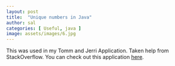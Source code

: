 ```yaml
---
layout: post
title:  "Unique numbers in Java"
author: sal
categories: [ Useful, java ]
image: assets/images/6.jpg
---
```

<script src="https://gist.github.com/Bharathbrothers/965fd4244e3137669379c1392ddf1f5a.js"></script>
This was used in my Tomm and Jerri Application. Taken help from StackOverflow.
You can check out this application [here](https://play.google.com/store/apps/details?id=com.starks.tom_jerry).

